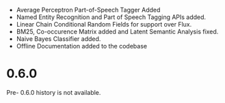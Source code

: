
- Average Perceptron Part-of-Speech Tagger Added
- Named Entity Recognition and Part of Speech Tagging APIs added.
- Linear Chain Conditional Random Fields for support over Flux.
- BM25, Co-occurence Matrix added and Latent Semantic Analysis fixed.
- Naive Bayes Classifier added.
- Offline Documentation added to the codebase

# 0.6.0

Pre- 0.6.0 history is not available.
